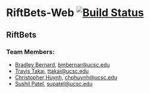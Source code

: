 # RiftBets-Web [![Build Status](https://travis-ci.com/bradbernard/RiftBets-Web.svg?token=vRwpWWwPmX6jqztpXACx&branch=master)](https://travis-ci.com/bradbernard/RiftBets-Web)

## RiftBets
### Team Members:
- [Bradley Bernard](https://github.com/bradbernard/), bmbernar@ucsc.edu
- [Travis Takai](https://github.com/travistakai/), ttakai@ucsc.edu
- [Christopher Huynh](https://github.com/chphuynh/), chphuynh@ucsc.edu
- [Sushil Patel](https://github.com/sp1395/), supatel@ucsc.edu
